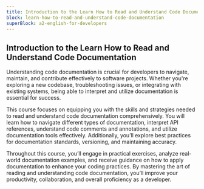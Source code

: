 ```yaml
---
title: Introduction to the Learn How to Read and Understand Code Documentation
block: learn-how-to-read-and-understand-code-documentation
superBlock: a2-english-for-developers
---
```


## Introduction to the Learn How to Read and Understand Code Documentation

Understanding code documentation is crucial for developers to navigate, maintain, and contribute effectively to software projects. Whether you're exploring a new codebase, troubleshooting issues, or integrating with existing systems, being able to interpret and utilize documentation is essential for success.

This course focuses on equipping you with the skills and strategies needed to read and understand code documentation comprehensively. You will learn how to navigate different types of documentation, interpret API references, understand code comments and annotations, and utilize documentation tools effectively. Additionally, you’ll explore best practices for documentation standards, versioning, and maintaining accuracy.

Throughout this course, you’ll engage in practical exercises, analyze real-world documentation examples, and receive guidance on how to apply documentation to enhance your coding practices. By mastering the art of reading and understanding code documentation, you’ll improve your productivity, collaboration, and overall proficiency as a developer.
